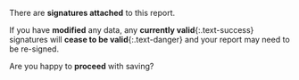 There are __signatures attached__ to this report.

If you have __modified__ any data, any __currently valid__{:.text-success} signatures will __cease to be valid__{:.text-danger} and your report may need to be re-signed.

Are you happy to __proceed__ with saving?